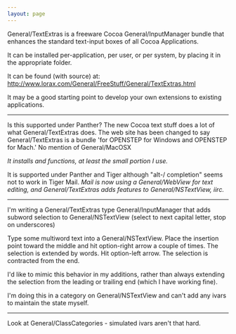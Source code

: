 ```yaml
---
layout: page
---
```


General/TextExtras is a freeware Cocoa General/InputManager bundle that enhances the standard text-input boxes of all Cocoa Applications.

It can be installed per-application, per user, or per system, by placing it in the appropriate folder.

It can be found (with source) at: http://www.lorax.com/General/FreeStuff/General/TextExtras.html

It may be a good starting point to develop your own extensions to existing applications.


----

Is this supported under Panther? The new Cocoa text stuff does a lot of what General/TextExtras does. The web site has been changed to say General/TextExtras is a bundle 'for OPENSTEP for Windows and OPENSTEP for Mach.' No mention of General/MacOSX

*It installs and functions, at least the small portion I use.*

It is supported under Panther and Tiger although "alt-/ completion" seems not to work in Tiger Mail. *Mail is now using a General/WebView for text editing, and General/TextExtras adds features to General/NSTextView, iirc.*

----

I'm writing a General/TextExtras type General/InputManager that adds subword selection to General/NSTextView (select to next capital letter, stop on underscores)

Type some multiword text into a General/NSTextView. Place the insertion point toward the middle and hit option-right arrow a couple of times. The selection is extended by words. Hit option-left arrow. The selection is contracted from the end.

I'd like to mimic this behavior in my additions, rather than always extending the selection from the leading or trailing end (which I have working fine).

I'm doing this in a category on General/NSTextView and can't add any ivars to maintain the state myself.

----

Look at General/ClassCategories - simulated ivars aren't that hard.